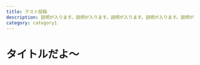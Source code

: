 ```yaml
---
title: テスト投稿
description: 説明が入ります。説明が入ります。説明が入ります。説明が入ります。説明が入ります。
category: category1
---
```




# タイトルだよ〜



